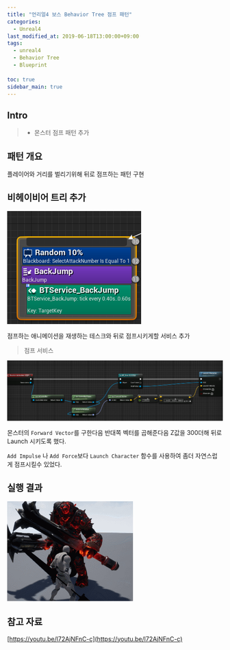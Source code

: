 ```yaml
---
title: "언리얼4 보스 Behavior Tree 점프 패턴"
categories: 
  - Unreal4
last_modified_at: 2019-06-18T13:00:00+09:00
tags: 
  - unreal4 
  - Behavior Tree
  - Blueprint

toc: true
sidebar_main: true
---
```


## Intro

> - 몬스터 점프 패턴 추가

## 패턴 개요

플레이어와 거리를 벌리기위해 뒤로 점프하는 패턴 구현

## 비헤이비어 트리 추가

![2](https://github.com/lesslate/lesslate.github.io/blob/master/assets/img/Unreal/BackJump/2.png?raw=true)

점프하는 애니메이션을 재생하는 테스크와 뒤로 점프시키게할 서비스 추가

> 점프 서비스

![1](https://github.com/lesslate/lesslate.github.io/blob/master/assets/img/Unreal/BackJump/1.png?raw=true)

몬스터의 `Forward Vector`를 구한다음 반대쪽 벡터를 곱해준다음 Z값을 300더해 뒤로 Launch 시키도록 했다.

`Add Impulse` 나 `Add Force`보다 `Launch Character` 함수를 사용하여 좀더 자연스럽게 점프시킬수 있었다.

## 실행 결과

![GIF](https://github.com/lesslate/lesslate.github.io/blob/master/assets/img/Unreal/BackJump/GIF.gif?raw=true)

## 참고 자료

[https://youtu.be/l72AjNFnC-c](https://youtu.be/l72AjNFnC-c)
